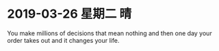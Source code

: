# **2019-03-26 星期二 晴**

You make millions of decisions that mean nothing and then one day your order takes out and it changes your life.